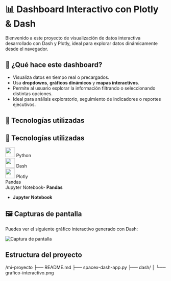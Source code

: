 # 📊 Dashboard Interactivo con Plotly & Dash

Bienvenido a este proyecto de visualización de datos interactiva desarrollado con Dash y Plotly, ideal para explorar datos dinámicamente desde el navegador.

## 🧠 ¿Qué hace este dashboard?

- Visualiza datos en tiempo real o precargados.
- Usa **dropdowns**, **gráficos dinámicos** y **mapas interactivos**.
- Permite al usuario explorar la información filtrando o seleccionando distintas opciones.
- Ideal para análisis exploratorio, seguimiento de indicadores o reportes ejecutivos.

## 🚀 Tecnologías utilizadas

## 🚀 Tecnologías utilizadas

<img src="https://img.icons8.com/color/48/000000/python.png" height="30"/> Python  
<img src="https://avatars.githubusercontent.com/u/98519478?s=200&v=4" height="30"/> Dash  
<img src="https://upload.wikimedia.org/wikipedia/commons/8/8a/Plotly-logo.png" height="30"/> Plotly  
Pandas  
Jupyter Notebook- **Pandas**
- **Jupyter Notebook**

## 🖼️ Capturas de pantalla

Puedes ver el siguiente gráfico interactivo generado con Dash:

![Captura de pantalla](dash/grafico-interactivo.png)

## Estructura del proyecto

/mi-proyecto
├── README.md
├── spacex-dash-app.py
├── dash/
│   └── grafico-interactivo.png
